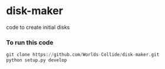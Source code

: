 # disk-maker
code to create initial disks

### To run this code
```python
git clone https://github.com/Worlds-Collide/disk-maker.git
python setup.py develop
```
